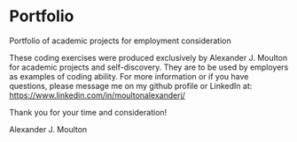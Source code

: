 # Portfolio
Portfolio of academic projects for employment consideration

These coding exercises were produced exclusively by Alexander J. Moulton for academic projects and self-discovery.
They are to be used by employers as examples of coding ability. For more information or if you have questions, please message me on my github profile or LinkedIn at: https://www.linkedin.com/in/moultonalexanderj/

Thank you for your time and consideration!

Alexander J. Moulton
